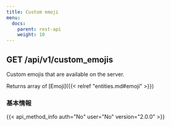 ```yaml
---
title: Custom emoji
menu:
  docs:
    parent: rest-api
    weight: 10
---
```


## GET /api/v1/custom_emojis

Custom emojis that are available on the server.

Returns array of [Emoji]({{< relref "entities.md#emoji" >}})

### 基本情報

{{< api_method_info auth="No" user="No" version="2.0.0" >}}
